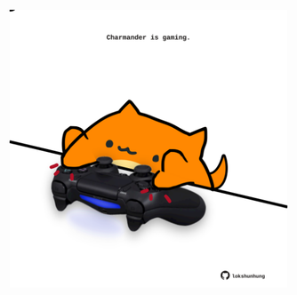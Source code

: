 <!-- built at 08/02/2025, 22:00:36 UTC -->
<p align="center">
  <img width="500" height="500" src="./ReadmeImage.svg">
</p>
